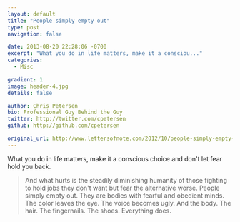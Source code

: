 ```yaml
---
layout: default
title: "People simply empty out"
type: post
navigation: false

date: 2013-08-20 22:28:06 -0700
excerpt: "What you do in life matters, make it a consciou..."
categories:
  - Misc

gradient: 1
image: header-4.jpg
details: false

author: Chris Petersen
bio: Professional Guy Behind the Guy
twitter: http://twitter.com/cpetersen
github: http://github.com/cpetersen

original_url: http://www.lettersofnote.com/2012/10/people-simply-empty-out.html
---
```



What you do in life matters, make it a conscious choice and don't let fear hold you back.

 > 
 > 
 >  And what hurts is the steadily diminishing humanity of those fighting to hold jobs they don't want but fear the alternative worse. People simply empty out. They are bodies with fearful and obedient minds. The color leaves the eye. The voice becomes ugly. And the body. The hair. The fingernails. The shoes. Everything does. 
 > 
 > 
